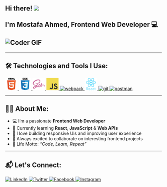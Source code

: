 <h2 align="left">
  <br>Hi there! <img src="https://user-images.githubusercontent.com/42378118/110234147-e3259600-7f4e-11eb-95be-0c4047144dea.gif" width="30"><br>
  <br> I'm Mostafa Ahmed, Frontend Web Developer 💻<br><br>
  <img src="https://media.giphy.com/media/SWoSkN6DxTszqIKEqv/giphy.gif" alt="Coder GIF" width="500">
</h2>

---

<h2 align="left">🛠️ Technologies and Tools I Use:</h2>
<p align="left">
  <a href="https://www.w3.org/html/" target="_blank">
    <img src="https://raw.githubusercontent.com/devicons/devicon/master/icons/html5/html5-original-wordmark.svg" alt="html5" width="40" height="40"/>
  </a>
  <a href="https://www.w3schools.com/css/" target="_blank">
    <img src="https://raw.githubusercontent.com/devicons/devicon/master/icons/css3/css3-original-wordmark.svg" alt="css3" width="40" height="40"/>
  </a>
  <a href="https://sass-lang.com" target="_blank">
    <img src="https://raw.githubusercontent.com/devicons/devicon/master/icons/sass/sass-original.svg" alt="sass" width="40" height="40"/>
  </a>
  <a href="https://developer.mozilla.org/en-US/docs/Web/JavaScript" target="_blank">
    <img src="https://raw.githubusercontent.com/devicons/devicon/master/icons/javascript/javascript-original.svg" alt="javascript" width="40" height="40"/>
  </a>
  <a href="https://webpack.js.org/" target="_blank">
    <img src="https://www.vectorlogo.zone/logos/js_webpack/js_webpack-icon.svg" alt="webpack" width="40" height="40"/>
  </a>
  <a href="https://reactjs.org/" target="_blank">
    <img src="https://raw.githubusercontent.com/devicons/devicon/master/icons/react/react-original-wordmark.svg" alt="react" width="40" height="40"/>
  </a>
  <a href="https://git-scm.com/" target="_blank">
    <img src="https://www.vectorlogo.zone/logos/git-scm/git-scm-icon.svg" alt="git" width="40" height="40"/>
  </a>
  <a href="https://www.postman.com/" target="_blank">
    <img src="https://www.vectorlogo.zone/logos/getpostman/getpostman-icon.svg" alt="postman" width="40" height="40"/>
  </a>
</p>

---

<h2 align="left">👨‍💻 About Me:</h2>

- 💻 I’m a passionate **Frontend Web Developer**
- 🌱 Currently learning **React**, **JavaScript** & **Web APIs**
- 🔧 I love building responsive UIs and improving user experience
- 🌟 Always excited to collaborate on interesting frontend projects
- 🎯 Life Motto: *“Code, Learn, Repeat”*

---

<h2 align="left">📬 Let's Connect:</h2>

<p align="left">
  <a href="https://www.linkedin.com/in/your-link" target="_blank">
    <img src="https://img.shields.io/badge/LinkedIn-blue?style=flat-square&logo=linkedin&logoColor=white" alt="LinkedIn"/>
  </a>
  <a href="https://twitter.com/your-twitter" target="_blank">
    <img src="https://img.shields.io/badge/Twitter-1ca0f1?style=flat-square&logo=twitter&logoColor=white" alt="Twitter"/>
  </a>
  <a href="https://www.facebook.com/your-facebook" target="_blank">
    <img src="https://img.shields.io/badge/Facebook-3b5998?style=flat-square&logo=facebook&logoColor=white" alt="Facebook"/>
  </a>
  <a href="https://www.instagram.com/your-instagram" target="_blank">
    <img src="https://img.shields.io/badge/Instagram-D7008A?style=flat-square&logo=instagram&logoColor=white" alt="Instagram"/>
  </a>
</p>
